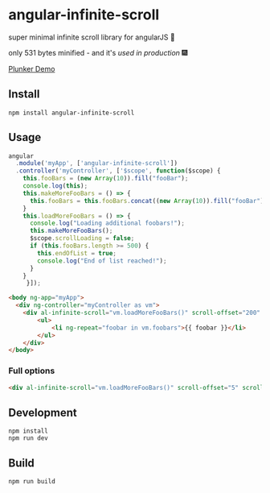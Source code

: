 # angular-infinite-scroll
super minimal infinite scroll library for angularJS :file_folder:

only 531 bytes minified - and it's *used in production* :fireworks:

[Plunker Demo](https://embed.plnkr.co/dzrRJRuCRfj442Onak0s/)

## Install
```
npm install angular-infinite-scroll
```

## Usage
```javascript
angular
  .module('myApp', ['angular-infinite-scroll'])
  .controller('myController', ['$scope', function($scope) {
    this.fooBars = (new Array(10)).fill("fooBar");
    console.log(this);
    this.makeMoreFooBars = () => {
      this.fooBars = this.fooBars.concat((new Array(10)).fill("fooBar"));
    }
    this.loadMoreFooBars = () => {
      console.log("Loading additional foobars!");
      this.makeMoreFooBars();
      $scope.scrollLoading = false;
      if (this.fooBars.length >= 500) {
        this.endOfList = true;
        console.log("End of list reached!");
      }
    }
     }]);
```

```html
<body ng-app="myApp">
  <div ng-controller="myController as vm">
    <div al-infinite-scroll="vm.loadMoreFooBars()" scroll-offset="200" scroll-unbind="vm.endOfList">
        <ul>
            <li ng-repeat="foobar in vm.foobars">{{ foobar }}</li>
        </ul>
    </div>
</body>
```

### Full options
```html
<div al-infinite-scroll="vm.loadMoreFooBars()" scroll-offset="5" scroll-unbind="vm.endOfList" scroll-mobile="someMobileDetectionFn()" scroll-sh-offset="200"></div>
```

## Development
```
npm install
npm run dev
```

## Build
```
npm run build
```
